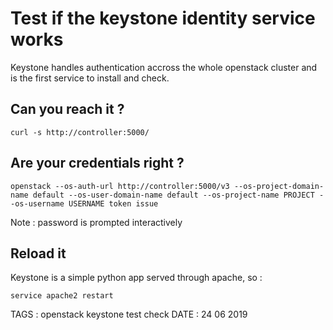 # Test if the keystone identity service works

Keystone handles authentication accross the whole openstack cluster and is the first service to install and check.

## Can you reach it ?

```
curl -s http://controller:5000/
```

## Are your credentials right ?

```
openstack --os-auth-url http://controller:5000/v3 --os-project-domain-name default --os-user-domain-name default --os-project-name PROJECT --os-username USERNAME token issue
```

Note : password is prompted interactively

## Reload it

Keystone is a simple python app served through apache, so :

```
service apache2 restart
```

TAGS : openstack keystone test check
DATE : 24 06 2019
